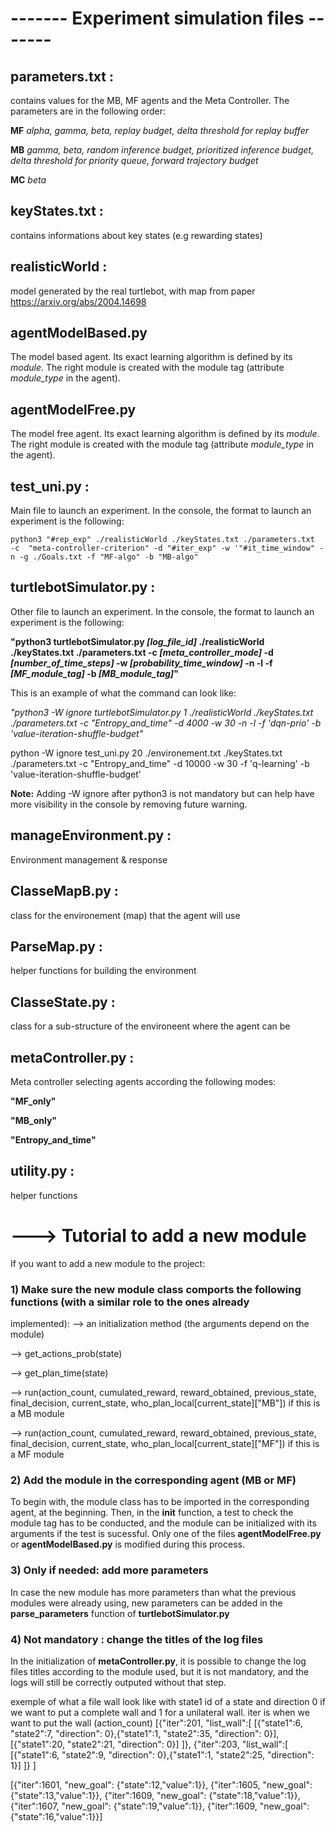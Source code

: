 # ------- Experiment simulation files -------

## parameters.txt : 
contains values for the MB, MF agents and the Meta Controller. The parameters are in the following order:

**MF** *alpha, gamma, beta, replay budget, delta threshold for replay buffer*

**MB** *gamma, beta, random inference budget, prioritized inference budget, delta threshold for priority queue,
forward trajectory budget*

**MC** *beta*

## keyStates.txt :
contains informations about key states (e.g rewarding states)

## realisticWorld :
model generated by the real turtlebot, with map from paper https://arxiv.org/abs/2004.14698 


## agentModelBased.py
The model based agent. Its exact learning algorithm is defined by its *module*. The right module is created with the
module tag  (attribute *module_type* in the agent).

## agentModelFree.py
The model free agent. Its exact learning algorithm is defined by its *module*. The right module is created with the
module tag  (attribute *module_type* in the agent).

## test_uni.py :
Main file to launch an experiment. In the console, the format to launch an experiment is the following:

`python3 "#rep_exp" ./realisticWorld ./keyStates.txt ./parameters.txt  -c  "meta-controller-criterion" -d "#iter_exp" -w
'"#it_time_window" -n -g ./Goals.txt -f "MF-algo" -b "MB-algo"`

## turtlebotSimulator.py :
Other file to launch an experiment. In the console, the format to launch an experiment is the following:

**"python3   turtlebotSimulator.py *[log_file_id]* ./realisticWorld ./keyStates.txt ./parameters.txt -c *[meta_controller_mode]* -d *[number_of_time_steps]* -w *[probability_time_window]* -n -l -f *[MF_module_tag]* -b *[MB_module_tag]*"**

This is an example of what the command can look like:

*"python3  -W ignore turtlebotSimulator.py 1 ./realisticWorld ./keyStates.txt ./parameters.txt -c "Entropy_and_time" -d 4000 -w 30 -n -l -f 'dqn-prio' -b 'value-iteration-shuffle-budget"*

python  -W ignore test_uni.py 20 ./environement.txt ./keyStates.txt ./parameters.txt -c "Entropy_and_time" -d 10000 -w 30  -f 'q-learning' -b 'value-iteration-shuffle-budget'

**Note:** Adding -W ignore after python3 is not mandatory but can help have more visibility in the console by removing future warning.


## manageEnvironment.py :
Environment management & response

## ClasseMapB.py :
class for the environement (map) that the agent will use

## ParseMap.py :
helper functions for building the environment

## ClasseState.py :
class for a sub-structure of the environeent where the agent can be

## metaController.py : 
Meta controller selecting agents according the following modes:

**"MF_only"**

**"MB_only"**

**"Entropy_and_time"**


## utility.py : 
helper functions

# ---> Tutorial to add a new module

If you want to add a new module to the project:

### 1) Make sure the new module class comports the following functions (with a similar role to the ones already
implemented):
--> an initialization method (the arguments depend on the module)

--> get_actions_prob(state)

--> get_plan_time(state)

--> run(action_count, cumulated_reward, reward_obtained, previous_state, final_decision, current_state, who_plan_local[current_state]["MB"]) if this is a MB module

--> run(action_count, cumulated_reward, reward_obtained, previous_state, final_decision, current_state, who_plan_local[current_state]["MF"]) if this is a MF module

### 2) Add the module in the corresponding agent (MB or MF)

To begin with, the module class has to be imported in the corresponding agent, at the beginning. Then, in the **init** function, a test to check the module tag has to be conducted, and the module can be initialized with its arguments if the test is sucessful. Only one of the files **agentModelFree.py** or **agentModelBased.py** is modified during this process.

### 3) Only if needed: add more parameters 

In case the new module has more parameters than what the previous modules were already using, new parameters can be added in the **parse_parameters** function of **turtlebotSimulator.py**

### 4) Not mandatory : change the titles of the log files

In the initialization of **metaController.py**, it is possible to change the log files titles according to the module used, but it is not mandatory, and the logs will still be correctly outputed without that step. 

exemple of what a file wall look like with state1 id of a state and direction 0 if we want to put a complete wall and 1 for a unilateral wall. iter is when we want to put the wall (action_count)
[{"iter":201, "list_wall":[ [{"state1":6, "state2":7, "direction": 0},{"state1":1, "state2":35, "direction": 0}], [{"state1":20, "state2":21, "direction": 0}] ]},
 {"iter":203, "list_wall":[ [{"state1":6, "state2":9, "direction": 0},{"state1":1, "state2":25, "direction": 1}] ]}
]


[{"iter":1601, "new_goal": {"state":12,"value":1}},
 {"iter":1605, "new_goal": {"state":13,"value":1}},
 {"iter":1609, "new_goal": {"state":18,"value":1}},
 {"iter":1607, "new_goal": {"state":19,"value":1}},
 {"iter":1609, "new_goal": {"state":16,"value":1}}]